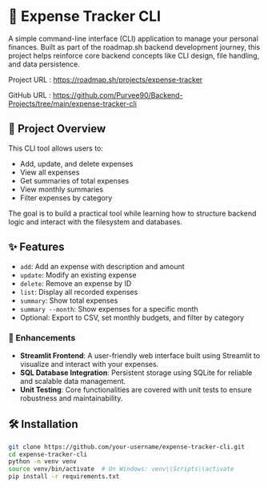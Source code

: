 # 🧾 Expense Tracker CLI

A simple command-line interface (CLI) application to manage your personal finances. Built as part of the roadmap.sh backend development journey, this project helps reinforce core backend concepts like CLI design, file handling, and data persistence.

Project URL : https://roadmap.sh/projects/expense-tracker

GitHub URL : https://github.com/Purvee90/Backend-Projects/tree/main/expense-tracker-cli

## 📌 Project Overview

This CLI tool allows users to:
- Add, update, and delete expenses
- View all expenses
- Get summaries of total expenses
- View monthly summaries
- Filter expenses by category

The goal is to build a practical tool while learning how to structure backend logic and interact with the filesystem and databases.

## ✨ Features

- `add`: Add an expense with description and amount
- `update`: Modify an existing expense
- `delete`: Remove an expense by ID
- `list`: Display all recorded expenses
- `summary`: Show total expenses
- `summary --month`: Show expenses for a specific month
- Optional: Export to CSV, set monthly budgets, and filter by category

### 🔗 Enhancements

- **Streamlit Frontend**: A user-friendly web interface built using Streamlit to visualize and interact with your expenses.
- **SQL Database Integration**: Persistent storage using SQLite for reliable and scalable data management.
- **Unit Testing**: Core functionalities are covered with unit tests to ensure robustness and maintainability.

## 🛠 Installation

```bash
git clone https://github.com/your-username/expense-tracker-cli.git
cd expense-tracker-cli
python -m venv venv
source venv/bin/activate  # On Windows: venv\\Scripts\\activate
pip install -r requirements.txt

